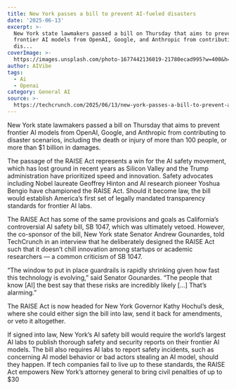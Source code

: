 ```yaml
---
title: New York passes a bill to prevent AI-fueled disasters
date: '2025-06-13'
excerpt: >-
  New York state lawmakers passed a bill on Thursday that aims to prevent
  frontier AI models from OpenAI, Google, and Anthropic from contributing to
  dis...
coverImage: >-
  https://images.unsplash.com/photo-1677442136019-21780ecad995?w=400&h=200&fit=crop&auto=format
author: AIVibe
tags:
  - Ai
  - Openai
category: General AI
source: >-
  https://techcrunch.com/2025/06/13/new-york-passes-a-bill-to-prevent-ai-fueled-disasters/
---
```

New York state lawmakers passed a bill on Thursday that aims to prevent frontier AI models from OpenAI, Google, and Anthropic from contributing to disaster scenarios, including the death or injury of more than 100 people, or more than $1 billion in damages.

The passage of the RAISE Act represents a win for the AI safety movement, which has lost ground in recent years as Silicon Valley and the Trump administration have prioritized speed and innovation. Safety advocates including Nobel laureate Geoffrey Hinton and AI research pioneer Yoshua Bengio have championed the RAISE Act. Should it become law, the bill would establish America’s first set of legally mandated transparency standards for frontier AI labs.


	
	




	
	



The RAISE Act has some of the same provisions and goals as California’s controversial AI safety bill, SB 1047, which was ultimately vetoed. However, the co-sponsor of the bill, New York state Senator Andrew Gounardes, told TechCrunch in an interview that he deliberately designed the RAISE Act such that it doesn’t chill innovation among startups or academic researchers — a common criticism of SB 1047.

“The window to put in place guardrails is rapidly shrinking given how fast this technology is evolving,” said Senator Gounardes. “The people that know [AI] the best say that these risks are incredibly likely […] That’s alarming.”

The RAISE Act is now headed for New York Governor Kathy Hochul’s desk, where she could either sign the bill into law, send it back for amendments, or veto it altogether.

If signed into law, New York’s AI safety bill would require the world’s largest AI labs to publish thorough safety and security reports on their frontier AI models. The bill also requires AI labs to report safety incidents, such as concerning AI model behavior or bad actors stealing an AI model, should they happen. If tech companies fail to live up to these standards, the RAISE Act empowers New York’s attorney general to bring civil penalties of up to $30 
